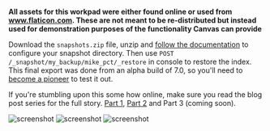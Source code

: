 **All assets for this workpad were either found online or used from www.flaticon.com. These are not meant to be re-distributed but instead used for demonstration purposes of the functionality Canvas can provide**

Download the `snapshots.zip` file, unzip and [follow the documentation](https://www.elastic.co/guide/en/elasticsearch/reference/current/modules-snapshots.html) to configure your snapshot directory. Then use `POST /_snapshot/my_backup/mike_pct/_restore` in console to restore the index. This final export was done from an alpha build of 7.0, so you'll need to [become a pioneer](https://www.elastic.co/blog/elastic-pioneer-program-7-0) to test it out.

If you're stumbling upon this some how online, make sure you read the blog post series for the full story. [Part 1](https://www.elastic.co/blog/hiking-the-pacific-crest-trail-with-the-elastic-stack), [Part 2](https://www.elastic.co/blog/hiking-the-pacific-crest-trail-with-the-elastic-stack-part-2-hitting-1000) and Part 3 (coming soon).

![screenshot](https://github.com/alexfrancoeur/kibana_canvas_examples/blob/master/images/pct_workpad_1.png) ![screenshot](https://github.com/alexfrancoeur/kibana_canvas_examples/blob/master/images/pct_workpad_2.png) ![screenshot](https://github.com/alexfrancoeur/kibana_canvas_examples/blob/master/images/pct_workpad_3.png)
